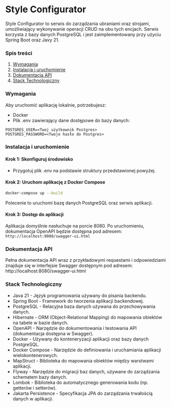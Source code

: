 # Style Configurator

Style Configurator to serwis do zarządzania ubraniami oraz strojami, umożliwiający wykonywanie operacji CRUD na obu tych encjach. Serwis korzysta z bazy danych PostgreSQL i jest zaimplementowany przy użyciu Spring Boot oraz Javy 21.

### Spis treści
1. [Wymagania](#wymagania)
2. [Instalacja i uruchomienie](#instalacja-i-uruchomienie)
3.  [Dokumentacja API](#dokumentacja-api)
4. [Stack Technologiczny](#stack-technologiczny)

### Wymagania

Aby uruchomić aplikację lokalnie, potrzebujesz:

- Docker
- Plik .env zawierający dane dostępowe do bazy danych:
```text
POSTGRES_USER=<Twoj użytkownik Postgres>
POSTGRES_PASSWORD=<Twoje hasło do Postgres>
```

### Instalacja i uruchomienie

#### Krok 1: Skonfiguruj środowisko

- Przygotuj plik .env na podstawie struktury przedstawionej powyżej.

#### Krok 2: Uruchom aplikację z Docker Compose
```bash
docker-compose up --build
```
Polecenie to uruchomi bazę danych PostgreSQL oraz serwis aplikacji.

#### Krok 3: Dostęp do aplikacji

Aplikacja domyślnie nasłuchuje na porcie 8080. Po uruchomieniu, dokumentacja OpenAPI będzie dostępna pod adresem:
```http://localhost:8080/swagger-ui.html```

### Dokumentacja API

Pełna dokumentacja API wraz z przykładowymi requestami i odpowiedziami znajduje się w interfejsie Swagger dostępnym pod adresem: http://localhost:8080/swagger-ui.html
### Stack Technologiczny

- Java 21 - Język programowania używany do pisania backendu.
-  Spring Boot - Framework do tworzenia aplikacji backendowej.
- PostgreSQL - Relacyjna baza danych używana do przechowywania danych.
- Hibernate - ORM (Object-Relational Mapping) do mapowania obiektów na tabele w bazie danych.
-	OpenAPI - Narzędzie do dokumentowania i testowania API (dokumentacja dostępna w Swagger).
-	Docker - Używany do konteneryzacji aplikacji oraz bazy danych PostgreSQL.
-	Docker Compose - Narzędzie do definiowania i uruchamiania aplikacji wielokontenerowych.
-	MapStruct - Biblioteka do mapowania obiektów między warstwami aplikacji.
- Flyway - Narzędzie do migracji baz danych, używane do zarządzania schematem bazy danych.
- Lombok - Biblioteka do automatycznego generowania kodu (np. getterów i setterów).
- Jakarta Persistence - Specyfikacja JPA do zarządzania trwałością danych w aplikacji.
